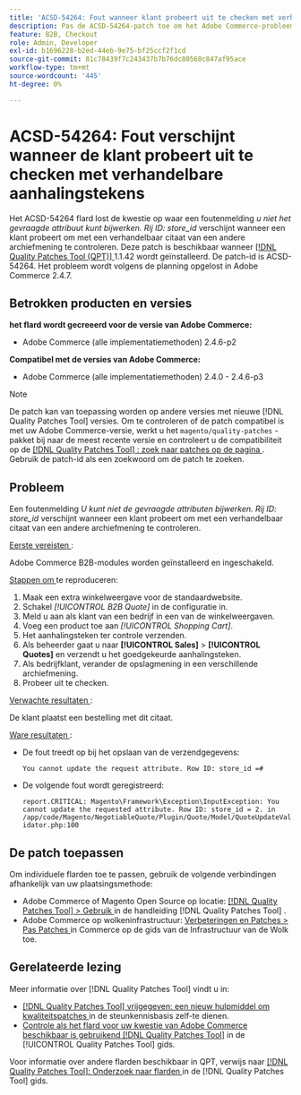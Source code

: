 ```yaml
---
title: 'ACSD-54264: Fout wanneer klant probeert uit te checken met verhandelbare aanhalingstekens'
description: Pas de ACSD-54264-patch toe om het Adobe Commerce-probleem op te lossen waarbij het foutbericht "U kunt het gevraagde kenmerk niet bijwerken. Rij-id:store_id" wordt weergegeven wanneer een klant een aanhalingsteken in een andere winkelweergave wil uitchecken met een verhandelbaar aanhalingsteken.
feature: B2B, Checkout
role: Admin, Developer
exl-id: b1696228-b2ed-44eb-9e75-bf25ccf2f1cd
source-git-commit: 81c78439f7c243437b7b76dc80560c847af95ace
workflow-type: tm+mt
source-wordcount: '445'
ht-degree: 0%

---
```


# ACSD-54264: Fout verschijnt wanneer de klant probeert uit te checken met verhandelbare aanhalingstekens

Het ACSD-54264 flard lost de kwestie op waar een foutenmelding *u niet het gevraagde attribuut kunt bijwerken. Rij ID: store_id* verschijnt wanneer een klant probeert om met een verhandelbaar citaat van een andere archiefmening te controleren. Deze patch is beschikbaar wanneer [[!DNL Quality Patches Tool (QPT)] ](https://experienceleague.adobe.com/en/docs/commerce-knowledge-base/kb/announcements/commerce-announcements/magento-quality-patches-released-new-tool-to-self-serve-quality-patches) 1.1.42 wordt geïnstalleerd. De patch-id is ACSD-54264. Het probleem wordt volgens de planning opgelost in Adobe Commerce 2.4.7.

## Betrokken producten en versies

**het flard wordt gecreeerd voor de versie van Adobe Commerce:**

* Adobe Commerce (alle implementatiemethoden) 2.4.6-p2

**Compatibel met de versies van Adobe Commerce:**

* Adobe Commerce (alle implementatiemethoden) 2.4.0 - 2.4.6-p3

>[!NOTE]
>
>De patch kan van toepassing worden op andere versies met nieuwe [!DNL Quality Patches Tool] versies. Om te controleren of de patch compatibel is met uw Adobe Commerce-versie, werkt u het `magento/quality-patches` -pakket bij naar de meest recente versie en controleert u de compatibiliteit op de [[!DNL Quality Patches Tool] : zoek naar patches op de pagina ](https://experienceleague.adobe.com/tools/commerce-quality-patches/index.html) . Gebruik de patch-id als een zoekwoord om de patch te zoeken.

## Probleem

Een foutenmelding *U kunt niet de gevraagde attributen bijwerken. Rij ID: store_id* verschijnt wanneer een klant probeert om met een verhandelbaar citaat van een andere archiefmening te controleren.

<u> Eerste vereisten </u>:

Adobe Commerce B2B-modules worden geïnstalleerd en ingeschakeld.

<u> Stappen om </u> te reproduceren:

1. Maak een extra winkelweergave voor de standaardwebsite.
1. Schakel *[!UICONTROL B2B Quote]* in de configuratie in.
1. Meld u aan als klant van een bedrijf in een van de winkelweergaven.
1. Voeg een product toe aan *[!UICONTROL Shopping Cart]*.
1. Het aanhalingsteken ter controle verzenden.
1. Als beheerder gaat u naar **[!UICONTROL Sales]** > **[!UICONTROL Quotes]** en verzendt u het goedgekeurde aanhalingsteken.
1. Als bedrijfklant, verander de opslagmening in een verschillende archiefmening.
1. Probeer uit te checken.

<u> Verwachte resultaten </u>:

De klant plaatst een bestelling met dit citaat.

<u> Ware resultaten </u>:

* De fout treedt op bij het opslaan van de verzendgegevens:

  `You cannot update the request attribute. Row ID: store_id =#`

* De volgende fout wordt geregistreerd:

  `report.CRITICAL: Magento\Framework\Exception\InputException: You cannot update the requested attribute. Row ID: store_id = 2. in /app/code/Magento/NegotiableQuote/Plugin/Quote/Model/QuoteUpdateValidator.php:100`

## De patch toepassen

Om individuele flarden toe te passen, gebruik de volgende verbindingen afhankelijk van uw plaatsingsmethode:

* Adobe Commerce of Magento Open Source op locatie: [[!DNL Quality Patches Tool]  > Gebruik ](/help/tools/quality-patches-tool/usage.md) in de handleiding [!DNL Quality Patches Tool] .
* Adobe Commerce op wolkeninfrastructuur: [ Verbeteringen en Patches > Pas Patches ](https://experienceleague.adobe.com/docs/commerce-cloud-service/user-guide/develop/upgrade/apply-patches.html) in Commerce op de gids van de Infrastructuur van de Wolk toe.

## Gerelateerde lezing

Meer informatie over [!DNL Quality Patches Tool] vindt u in:

* [[!DNL Quality Patches Tool]  vrijgegeven: een nieuw hulpmiddel om kwaliteitspatches ](https://experienceleague.adobe.com/en/docs/commerce-knowledge-base/kb/announcements/commerce-announcements/magento-quality-patches-released-new-tool-to-self-serve-quality-patches) in de steunkennisbasis zelf-te dienen.
* [ Controle als het flard voor uw kwestie van Adobe Commerce beschikbaar is gebruikend  [!DNL Quality Patches Tool]](/help/tools/quality-patches-tool/patches-available-in-qpt/check-patch-for-magento-issue-with-magento-quality-patches.md) in de [!UICONTROL Quality Patches Tool] gids.


Voor informatie over andere flarden beschikbaar in QPT, verwijs naar [[!DNL Quality Patches Tool]: Onderzoek naar flarden ](https://experienceleague.adobe.com/tools/commerce-quality-patches/index.html) in de [!DNL Quality Patches Tool] gids.
